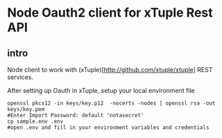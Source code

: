 Node Oauth2 client for xTuple Rest API
====


intro
----
Node client to work with (xTuple)[http://github.com/xtuple/xtuple] REST services.

After setting up Oauth in xTuple, setup  your local environment file

```shell
openssl pkcs12 -in keys/key.p12  -nocerts -nodes | openssl rsa -out keys/key.pem
#Enter Import Password: default 'notasecret'
cp sample.env .env
#open .env and fill in your environment variables and credentials
```
